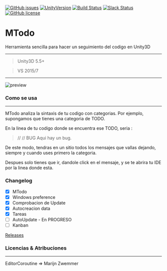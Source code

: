 [![GitHub issues](https://img.shields.io/github/issues/MOON-TYPE/MTodo.svg)](https://github.com/MOON-TYPE/MTodo/issues)
[![UnityVersion](https://img.shields.io/badge/Unity-5.5.2p4-orange.svg)](https://unity3d.com/es)
[![Build Status](https://img.shields.io/badge/Trello-Active-brightgreen.svg)](https://trello.com/b/sy3fZdsd)
[![Slack Status](https://moonantonio.herokuapp.com/badge.svg)](https://moonantonio.herokuapp.com/)
[![GitHub license](https://img.shields.io/badge/license-Apache%202-blue.svg)](https://raw.githubusercontent.com/MOON-TYPE/MTodo/master/LICENSE)

# MTodo
Herramienta sencilla para hacer un seguimiento del codigo en Unity3D

---

> Unity3D 5.5+

> VS 2015/7

---

![preview](https://github.com/lPinchol/MTodo/blob/master/Res/previ.png?raw=true)

### Como se usa
---
MTodo analiza la sintaxis de tu codigo con categorias.
Por ejemplo, supongamos que tienes una categoria de TODO.

En la linea de tu codigo donde se encuentra ese TODO, seria :

> //<Categoria>     <Mensaje>
> //    BUG     Aqui hay un bug.

De este modo, tendras en un sitio todos los mensajes que vallas dejando, siempre y cuando uses primero la categoria.

Despues solo tienes que ir, dandole click en el mensaje, y se te abrira tu IDE por la linea donde esta.

### Changelog

- [x] MTodo
- [x] Windows preference
- [x] Comprobacion de Update
- [x] Autocreacion data
- [x] Tareas
- [ ] AutoUpdate - En PROGRESO
- [ ] Kanban

[Releases][1]

### Licencias & Atribuciones
---
EditorCoroutine => Marijn Zwemmer

[1]: https://github.com/MOON-TYPE/MTodo/releases

